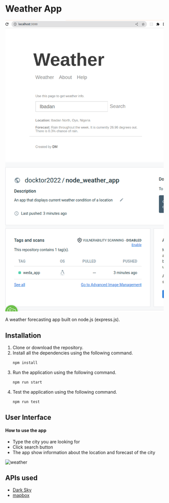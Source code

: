 
# Weather App
![dock1](dock1.png?raw=true "dock1")
![dock2](dock2.png?raw=true "dock2")


A weather forecasting app built on node.js (express.js).

## Installation
1. Clone or download the repository.
2. Install all the dependencies using the following command.
   ```bash
   npm install
   ```
3. Run the application using the following command.
   ```bash
   npm run start
   ```
4. Test the application using the following command.
   ```bash
   npm run test
   ```

## User Interface
#### How to use the app
- Type the city you are looking for
- Click search button
- The app show information about the location and forecast of the city

![weather](screenshots/WeatherApp.gif)

## APIs used
- [Dark Sky](https://darksky.net/dev)
- [mapbox](https://www.mapbox.com/)